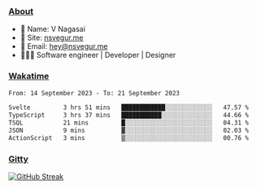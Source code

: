 
### [About](https://nsvegur.me/)

- 👻 Name: V Nagasai
- 🔭 Site: [nsvegur.me](https://nsvegur.me/)
- 📨 Email: [hey@nsvegur.me](mailto:hey@nsvegur.me)
- 👨🏻‍💻 Software engineer | Developer | Designer

### [Wakatime](https://wakatime.com/@NSVegur)

<!--START_SECTION:waka-->

```txt
From: 14 September 2023 - To: 21 September 2023

Svelte         3 hrs 51 mins   ████████████░░░░░░░░░░░░░   47.57 %
TypeScript     3 hrs 37 mins   ███████████░░░░░░░░░░░░░░   44.66 %
TSQL           21 mins         █░░░░░░░░░░░░░░░░░░░░░░░░   04.31 %
JSON           9 mins          ▓░░░░░░░░░░░░░░░░░░░░░░░░   02.03 %
ActionScript   3 mins          ▒░░░░░░░░░░░░░░░░░░░░░░░░   00.76 %
```

<!--END_SECTION:waka-->

### [Gitty](https://github.com/NSVEGUR?tab=repositories)

[![GitHub Streak](https://github-readme-streak-stats.herokuapp.com?user=NSVEGUR&theme=dark&hide_border=true&date_format=M%20j%5B%2C%20Y%5D&ring=57A6FF&fire=57A6FF&currStreakLabel=57A6FF&background=0F1017)]('https://github.com/NSVEGUR')

